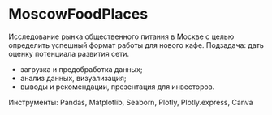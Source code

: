 # MoscowFoodPlaces
Исследование рынка общественного питания в Москве с целью определить успешный формат работы для нового кафе. 
Подзадача: дать оценку потенциала развития сети.

- загрузка и предобработка данных;
- анализ данных, визуализация;
- выводы и рекомендации, презентация для инвесторов.

Инструменты: Pandas, Matplotlib, Seaborn, Plotly, Plotly.express, Canva

